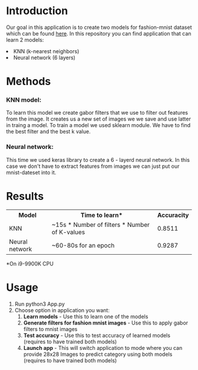 # Introduction
Our goal in this application is to create two models for fashion-mnist dataset which can be found <a href="https://github.com/zalandoresearch/fashion-mnist">here</a>.
In this repository you can find application that can learn 2 models:
  <li> KNN (k-nearest neighbors)
  <li> Neural network (6 layers)

# Methods
### KNN model:
To learn this model we create gabor filters that we use to filter out features from the image. It creates us a new set of images we we save and use latter in traing a model.
To train a model we used sklearn module. We have to find the best filter and the best k value.
### Neural network:
This time we used keras library to create a 6 - layerd neural network. In this case we don't have to extract features from images we can just put our mnist-dateset into it.
    
# Results
<table>
  <tr>
    <th>Model</th>
    <th>Time to learn*</th>
    <th>Accuracity</th>
  </tr>
  <tr>
    <td>KNN</td>
    <td>~15s * Number of filters * Number of K-values</td>
    <td>0.8511</td>
  </tr>
  <tr>
    <td>Neural network</td>
    <td>~60-80s for an epoch</td>
    <td>0.9287</td>
  </tr>
</table>
*On i9-9900K CPU
    
# Usage
<ol>
    <li>Run python3 App.py
    <li>Choose option in application you want:
    <ol>
      <li> <b>Learn models</b> - Use this to learn one of the models
        <li> <b>Generate filters for fashion mnist images</b> - Use this to apply gabor filters to mnist images
        <li> <b>Test accuracy</b> - Use this to test accuracy of learned models (requires to have trained both models)
        <li> <b>Launch app</b> - This will switch application to mode where you can provide 28x28 Images to predict category using both models (requires to have trained both models)
    </ol>
</ol>

